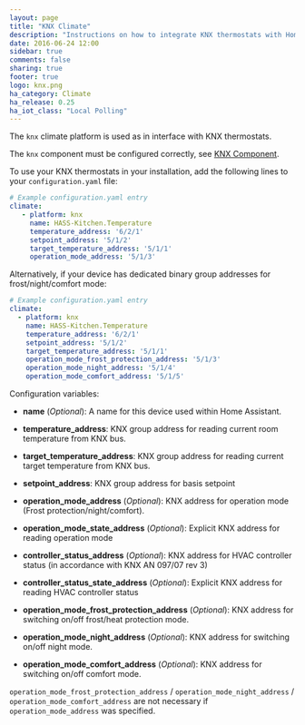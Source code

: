 ```yaml
---
layout: page
title: "KNX Climate"
description: "Instructions on how to integrate KNX thermostats with Home Assistant."
date: 2016-06-24 12:00
sidebar: true
comments: false
sharing: true
footer: true
logo: knx.png
ha_category: Climate
ha_release: 0.25
ha_iot_class: "Local Polling"
---
```



The `knx` climate platform is used as in interface with KNX thermostats.

The `knx` component must be configured correctly, see [KNX Component](/components/knx).

To use your KNX thermostats in your installation, add the following lines to your `configuration.yaml` file:

```yaml
# Example configuration.yaml entry
climate:
   - platform: knx
     name: HASS-Kitchen.Temperature
     temperature_address: '6/2/1'
     setpoint_address: '5/1/2'
     target_temperature_address: '5/1/1'
     operation_mode_address: '5/1/3'
```

Alternatively, if your device has dedicated binary group addresses for frost/night/comfort mode:

```yaml
# Example configuration.yaml entry
climate:
  - platform: knx
    name: HASS-Kitchen.Temperature
    temperature_address: '6/2/1'
    setpoint_address: '5/1/2'
    target_temperature_address: '5/1/1'
    operation_mode_frost_protection_address: '5/1/3'
    operation_mode_night_address: '5/1/4'
    operation_mode_comfort_address: '5/1/5'
```

Configuration variables:

- **name** (*Optional*): A name for this device used within Home Assistant.
- **temperature_address**: KNX group address for reading current room temperature from KNX bus.
- **target_temperature_address**: KNX group address for reading current target temperature from KNX bus.
- **setpoint_address**: KNX group address for basis setpoint

- **operation_mode_address** (*Optional*): KNX address for operation mode (Frost protection/night/comfort).
- **operation_mode_state_address** (*Optional*): Explicit KNX address for reading operation mode
- **controller_status_address** (*Optional*): KNX address for HVAC controller status (in accordance with KNX AN 097/07 rev 3)
- **controller_status_state_address** (*Optional*): Explicit KNX address for reading HVAC controller status

- **operation_mode_frost_protection_address** (*Optional*): KNX address for switching on/off frost/heat protection mode.
- **operation_mode_night_address** (*Optional*): KNX address for switching on/off night mode.
- **operation_mode_comfort_address** (*Optional*): KNX address for switching on/off comfort mode.

`operation_mode_frost_protection_address` / `operation_mode_night_address` / `operation_mode_comfort_address` are not necessary if `operation_mode_address` was specified.


